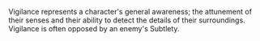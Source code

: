 Vigilance represents a character's general awareness; the attunement of their senses and their ability to detect the details of their surroundings. Vigilance is often opposed by an enemy's Subtlety.